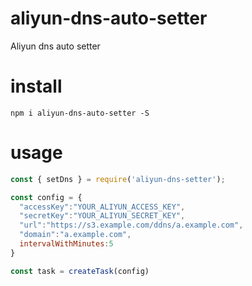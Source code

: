 # aliyun-dns-auto-setter
Aliyun dns auto setter

# install
```
npm i aliyun-dns-auto-setter -S
```

# usage
```js
const { setDns } = require('aliyun-dns-setter');

const config = {
  "accessKey":"YOUR_ALIYUN_ACCESS_KEY",
  "secretKey":"YOUR_ALIYUN_SECRET_KEY",
  "url":"https://s3.example.com/ddns/a.example.com",
  "domain":"a.example.com",
  intervalWithMinutes:5
}

const task = createTask(config)
```

